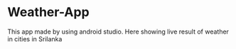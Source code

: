 # Weather-App
This app made by using android studio. Here showing live result of weather in cities in Srilanka

